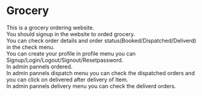 # Grocery
This is a grocery ordering website.<br>
You should signup in the website to orded grocery.<br>
You can check order details and order status(Booked/Dispatched/Deliverd) in the check menu.<br>
You can create your profile in profile menu you can Signup/Login/Logout/Signout/Resetpassword.<br>
In admin pannels ordered.<br>
In admin pannels dispatch menu you can check the dispatched orders and you can click on delivered after delivery of Item.<br>
In admin pannels delivery menu you can check the deliverd orders.<br>

